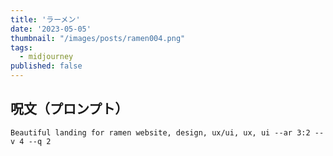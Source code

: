 ```yaml
---
title: 'ラーメン'
date: '2023-05-05'
thumbnail: "/images/posts/ramen004.png"
tags:
  - midjourney
published: false
---
```


## 呪文（プロンプト）
```
Beautiful landing for ramen website, design, ux/ui, ux, ui --ar 3:2 --v 4 --q 2
```
